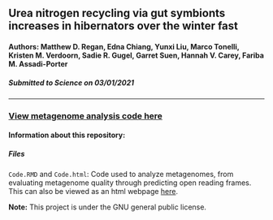 ## Urea nitrogen recycling via gut symbionts increases in hibernators over the winter fast
  
#### **Authors:** Matthew D. Regan, Edna Chiang, Yunxi Liu, Marco Tonelli, Kristen M. Verdoorn, Sadie R. Gugel, Garret Suen, Hannah V. Carey, Fariba M. Assadi-Porter
  
##### Submitted to Science on 03/01/2021
  
**********
### [View metagenome analysis code here](https://rpubs.com/ednachiang/Urea)
  
#### Information about this repository:  
  
##### **Files**
`Code.RMD` and `Code.html`: Code used to analyze metagenomes, from evaluating metagenome quality through predicting open reading frames. This can also be viewed as an html webpage [here](https://rpubs.com/ednachiang/Urea).

**Note:**  This project is under the GNU general public license.